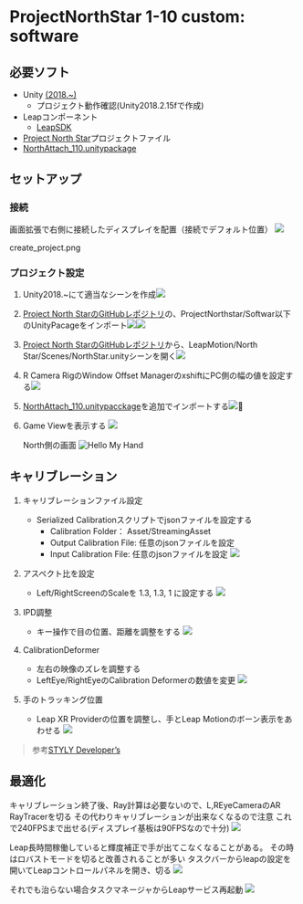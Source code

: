 # ProjectNorthStar 1-10 custom: software


## 必要ソフト
- Unity [(2018.~)](https://unity3d.com/jp/get-unity/download/archive)
  - プロジェクト動作確認(Unity2018.2.15fで作成)
- Leapコンポーネント
  - [LeapSDK](https://www.leapmotion.com/ja/)
- [Project North Star](https://github.com/leapmotion/ProjectNorthStar/tree/master/Software)プロジェクトファイル
- [NorthAttach_110.unitypackage](https://github.com/1−10/ProjectNorthStar_1-10_custom/tree/master/Software)

## セットアップ
### 接続
 画面拡張で右側に接続したディスプレイを配置（接続でデフォルト位置） ![](/Software/imgs/display_setting.png)

create_project.png
### プロジェクト設定
1. Unity2018.~にて適当なシーンを作成![](/Software/imgs/create_project.png)

2. [Project North StarのGitHubレポジトリ](https://github.com/leapmotion/ProjectNorthStar/tree/master/Software)の、ProjectNorthstar/Softwar以下のUnityPacageをインポート![](/Software/imgs/import_package01.png)![](/Software/imgs/import_package02.png)

3. [Project North StarのGitHubレポジトリ](https://github.com/leapmotion/ProjectNorthStar/tree/master/Software)から、LeapMotion/North Star/Scenes/NorthStar.unityシーンを開く![](/Software/imgs/scense_NorthStar.png)

4. R Camera RigのWindow Offset ManagerのxshiftにPC側の幅の値を設定する![](/Software/imgs/R_Camera_Rig_Window_Offset_Manager.png)

5. [NorthAttach_110.unitypacckage](https://github.com/1−10/ProjectNorthStar_1-10_custom/tree/master/Software)を追加でインポートする![](/Software/imgs/import_Attach_110.png)

6. Game Viewを表示する ![](/Software/imgs/Game_View.png)

     North側の画面 ![Hello My Hand](/Software/imgs/Hello_My_Hand.png)




## キャリブレーション
1. キャリブレーションファイル設定
    - Serialized Calibrationスクリプトでjsonファイルを設定する
        - Calibration Folder： Asset/StreamingAsset
        - Output Calibration File: 任意のjsonファイルを設定
        - Input Calibration File: 任意のjsonファイルを設定
        ![](/Software/imgs/json_settings.png)

2. アスペクト比を設定
    - Left/RightScreenのScaleを 1.3, 1.3, 1 に設定する ![](/Software/imgs/Left-RightScreen_Scale.png)

3. IPD調整
    - キー操作で目の位置、距離を調整をする ![](/Software/imgs/IPD.png)

4. CalibrationDeformer
    - 左右の映像のズレを調整する
    - LeftEye/RightEyeのCalibration Deformerの数値を変更 ![](/Software/imgs/LeftEye-RightEye_Calibration_Deformer.png)
5. 手のトラッキング位置
    - Leap XR Providerの位置を調整し、手とLeap Motionのボーン表示をあわせる ![](/Software/imgs/adjust_tracking.png)

>参考[STYLY Developer’s](http://psychic-vr-lab.com/blog/unity/project-north-star-%E3%82%AD%E3%83%A3%E3%83%AA%E3%83%96%E3%83%AC%E3%83%BC%E3%82%B7%E3%83%A7%E3%83%B3%E6%96%B9%E6%B3%95/)



## 最適化
キャリブレーション終了後、Ray計算は必要ないので、L,REyeCameraのAR RayTracerを切る
その代わりキャリブレーションが出来なくなるので注意
これで240FPSまで出せる(ディスプレイ基板は90FPSなので十分)
![](/Software/imgs/AR_RayTracer.png)

Leap長時間稼働していると輝度補正で手が出てこなくなることがある。
その時はロバストモードを切ると改善されることが多い
タスクバーからleapの設定を開いてLeapコントロールパネルを開き、切る
![](/Software/imgs/robust.png)

それでも治らない場合タスクマネージャからLeapサービス再起動
![](/Software/imgs/task_manager.png)
